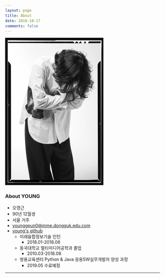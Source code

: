 ```yaml
---
layout: page
title: About
date: 2018-10-17
comments: false
---
```


![profile_img](https://github.com/younggeun0/younggeun0.github.io/blob/master/assets/img/profile.jpg?raw=true)

### **About YOUNG**

* 오영근
* 90년 12월생
* 서울 거주
* younggeun0@mme.dongguk.edu.com
* <a href="https://github.com/younggeun0">young's github</a>
  - 미래융합정보기술 인턴
    + 2018.01-2018.06
  - 동국대학교 멀티미디어공학과 졸업
    + 2010.03-2018.08
  - 쌍용교육센터 Python & Java 응용SW실무개발자 양성 과정
    + 2019.05 수료예정

---